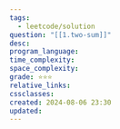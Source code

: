 ```yaml
---
tags:
  - leetcode/solution
question: "[[1.two-sum]]"
desc: 
program_language: 
time_complexity: 
space_complexity: 
grade: ⭐⭐⭐
relative_links: 
cssclasses: 
created: 2024-08-06 23:30
updated: 
---
```

